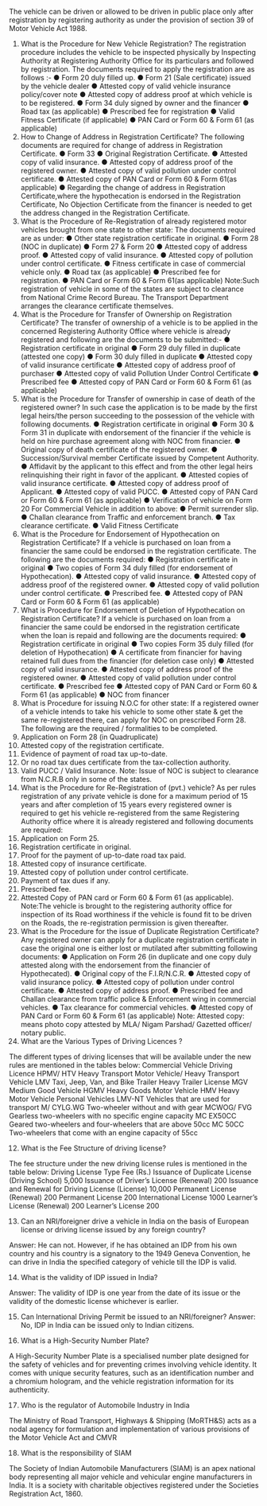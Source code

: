 The vehicle can be driven or allowed to be driven in public place only after registration by registering authority as under the provision of section 39 of Motor Vehicle Act 1988.
1. What is the Procedure for New Vehicle Registration?
The registration procedure includes the vehicle to be inspected physically by Inspecting Authority at Registering Authority Office for its particulars and followed by registration. The documents required to apply the registration are as follows :-
●	Form 20 duly filled up.
●	Form 21 (Sale certificate) issued by the vehicle dealer
●	Attested copy of valid vehicle insurance policy/cover note
●	Attested copy of address proof at which vehicle is to be registered.
●	Form 34 duly signed by owner and the financer
●	Road tax (as applicable)
●	Prescribed fee for registration
●	Valid Fitness Certificate (if applicable)
●	PAN Card or Form 60 & Form 61 (as applicable)
2. How to Change of Address in Registration Certificate?
The following documents are required for change of address in Registration Certificate.
●	Form 33
●	Original Registration Certificate.
●	Attested copy of valid insurance.
●	Attested copy of address proof of the registered owner.
●	Attested copy of valid pollution under control certificate.
●	Attested copy of PAN Card or Form 60 & Form 61(as applicable)
●	Regarding the change of address in Registration Certificate,where the hypothecation is endorsed in the Registration Certificate, No Objection Certificate from the financer is needed to get the address changed in the Registration Certificate.
3. What  is the Procedure of Re-Registration of already registered motor vehicles brought from one state to other state:
The documents required are as under:
●	Other state registration certificate in original.
●	Form 28 (NOC in duplicate)
●	Form 27 & Form 20
●	Attested copy of address proof.
●	Attested copy of valid insurance.
●	Attested copy of pollution under control certificate.
●	Fitness certificate in case of commercial vehicle only.
●	Road tax (as applicable)
●	Prescribed fee for registration.
●	PAN Card or Form 60 & Form 61(as applicable)
Note:Such registration of vehicle in some of the states are subject to clearance from National Crime Record Bureau. The Transport Department arranges the clearance certificate themselves.
4. What is the Procedure for Transfer of Ownership on Registration Certificate?
The transfer of ownership of a vehicle is to be applied in the concerned Registering Authority Office where vehicle is already registered and following are the documents to be submitted:-
●	Registration certificate in original
●	Form 29 duly filled in duplicate (attested one copy)
●	Form 30 duly filled in duplicate
●	Attested copy of valid insurance certificate
●	Attested copy of address proof of purchaser
●	Attested copy of valid Pollution Under Control Certificate
●	Prescribed fee
●	Attested copy of PAN Card or Form 60 & Form 61 (as applicable)
5. What is the Procedure for Transfer of ownership in case of death of the registered owner?
In such case the application is to be made by the first legal heirs/the person succeeding to the possession of the vehicle with following documents.
●	Registration certificate in original
●	Form 30 & Form 31 in duplicate with endorsement of the financier if the vehicle is held on hire purchase agreement along with NOC from financier.
●	Original copy of death certificate of the registered owner.
●	Succession/Survival member Certificate issued by Competent Authority.
●	Affidavit by the applicant to this effect and from the other legal heirs relinquishing their right in favor of the applicant.
●	Attested copies of valid insurance certificate.
●	Attested copy of address proof of Applicant.
●	Attested copy of valid PUCC.
●	Attested copy of PAN Card or Form 60 & Form 61 (as applicable)
●	Verification of vehicle on Form 20
For Commercial Vehicle in addition to above:
●	Permit surrender slip.
●	Challan clearance from Traffic and enforcement branch.
●	Tax clearance certificate.
●	Valid Fitness Certificate
6. What is the Procedure for Endorsement of Hypothecation on Registration Certificate?
If a vehicle is purchased on loan from a financier the same could be endorsed in the registration certificate. The following are the documents required:
●	Registration certificate in original
●	Two copies of Form 34 duly filled (for endorsement of Hypothecation).
●	Attested copy of valid insurance.
●	Attested copy of address proof of the registered owner.
●	Attested copy of valid pollution under control certificate.
●	Prescribed fee.
●	Attested copy of PAN Card or Form 60 & Form 61 (as applicable)
7. What is Procedure for Endorsement of Deletion of Hypothecation on Registration Certificate?
If a vehicle is purchased on loan from a financier the same could be endorsed in the registration certificate when the loan is repaid and following are the documents required:
●	Registration certificate in original
●	Two copies Form 35 duly filled (for deletion of Hypothecation)
●	A certificate from financier for having retained full dues from the financier (for deletion case only)
●	Attested copy of valid insurance.
●	Attested copy of address proof of the registered owner.
●	Attested copy of valid pollution under control certificate.
●	Prescribed fee
●	Attested copy of PAN Card or Form 60 & Form 61 (as applicable)
●	NOC from financer
8. What is Procedure for issuing N.O.C for other state:
If a registered owner of a vehicle intends to take his vehicle to some other state & get the same re-registered there, can apply for NOC on prescribed Form 28. The following are the required / formalities to be completed.
1.	Application on Form 28 (in Quadruplicate)
2.	Attested copy of the registration certificate.
3.	Evidence of payment of road tax up-to-date.
4.	Or no road tax dues certificate from the tax-collection authority.
5.	Valid PUCC / Valid Insurance.
Note: Issue of NOC is subject to clearance from N.C.R.B only in some of the states.
9. What is the Procedure for Re-Registration of (pvt.) vehicle?
As per rules registration of any private vehicle is done for a maximum period of 15 years and after completion of 15 years every registered owner is required to get his vehicle re-registered from the same Registering Authority office where it is already registered and following documents are required:
1.	Application on Form 25.
2.	Registration certificate in original.
3.	Proof for the payment of up-to-date road tax paid.
4.	Attested copy of insurance certificate.
5.	Attested copy of pollution under control certificate.
6.	Payment of tax dues if any.
7.	Prescribed fee.
8.	Attested Copy of PAN card or Form 60 & Form 61 (as applicable).
Note:The vehicle is brought to the registering authority office for inspection of its Road worthiness if the vehicle is found fit to be driven on the Roads, the re-registration permission is given thereafter.
10. What is the Procedure for the issue of Duplicate Registration Certificate?
Any registered owner can apply for a duplicate registration certificate in case the original one is either lost or mutilated after submitting following documents:
●	Application on Form 26 (in duplicate and one copy duly attested along with the endorsement from the financier of Hypothecated).
●	Original copy of the F.I.R/N.C.R.
●	Attested copy of valid insurance policy.
●	Attested copy of pollution under control certificate.
●	Attested copy of address proof.
●	Prescribed fee and Challan clearance from traffic police & Enforcement wing in commercial vehicles.
●	Tax clearance for commercial vehicles.
●	Attested copy of PAN Card or Form 60 & Form 61 (as applicable)
Note: Attested copy: means photo copy attested by MLA/ Nigam Parshad/ Gazetted officer/ notary public.
11. What are the Various Types of Driving Licences ?

The different types of driving licenses that will be available under the new rules are mentioned in the tables below:
Commercial Vehicle Driving Licence
HPMV/ HTV	Heavy Transport Motor Vehicle/ Heavy Transport Vehicle
LMV 	Taxi, Jeep, Van, and Bike 
Trailer	Heavy Trailer License
MGV	Medium Good Vehicle
HGMV	Heavy Goods Motor Vehicle 
HMV	Heavy Motor Vehicle
Personal Vehicles
LMV-NT	Vehicles that are used for transport
M/ CYLG.WG	Two-wheeler without and with gear 
MCWOG/ FVG	Gearless two-wheelers with no specific engine capacity 
MC EX50CC 	Geared two-wheelers and four-wheelers that are above 50cc 
MC 50CC 	Two-wheelers that come with an engine capacity of 55cc 

12. What is the Fee  Structure of driving license?

The fee structure under the new driving license rules is mentioned in the table below:
Driving License Type 	Fee (Rs.)
Issuance of Duplicate License (Driving School)	5,000
Issuance of Driver’s License (Renewal) 	200 
Issuance and Renewal for Driving License (License) 	10,000
Permanent License (Renewal) 	200 
Permanent License 	200 
International License	1000
Learner’s License (Renewal)	200 
Learner’s License 	200 



13. Can an NRI/foreigner drive a vehicle in India on the basis of
European license or driving license issued by any foreign country?

Answer: He can not. However, if he has obtained an IDP from his own country
and his country is a signatory to the 1949 Geneva Convention, he
can drive in India the specified category of vehicle till the IDP is
valid.

14. What is the validity of IDP issued in India?

Answer: The validity of IDP is one year from the date of its issue or the validity of the domestic license whichever is earlier.

15. Can International Driving Permit  be issued to an NRI/foreigner?
Answer: No, IDP in India can be issued only to Indian citizens.

16. What is a High-Security Number Plate?

A High-Security Number Plate is a specialised number plate designed for the safety of vehicles and for preventing crimes involving vehicle identity. It comes with unique security features, such as an identification number and a chromium hologram, and the vehicle registration information for its authenticity.


17. Who is the regulator of Automobile Industry in India


The Ministry of Road Transport, Highways & Shipping (MoRTH&S) acts as a nodal agency for formulation and implementation of various provisions of the Motor Vehicle Act and CMVR



18. What is the responsibility of SIAM

The Society of Indian Automobile Manufacturers (SIAM) is an apex national body representing all major vehicle and vehicular engine manufacturers in India. It is a society with charitable objectives registered under the Societies Registration Act, 1860.
